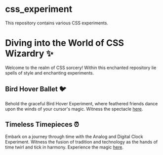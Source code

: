 # css_experiment

This repository contains various CSS experiments.

# Diving into the World of CSS Wizardry ✨

Welcome to the realm of CSS sorcery! Within this enchanted repository lie spells of style and enchanting experiments.

## Bird Hover Ballet 🐦

Behold the graceful Bird Hover Experiment, where feathered friends dance upon the winds of your cursor's magic. Witness the spectacle [here](https://mitulrp-github.github.io/css_experiment/bird_hover/).

## Timeless Timepieces ⏰

Embark on a journey through time with the Analog and Digital Clock Experiment. Witness the fusion of tradition and technology as the hands of time twirl and tick in harmony. Experience the magic [here](https://mitulrp-github.github.io/css_experiment/clock/).
